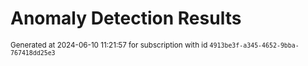 # Anomaly Detection Results


<sup>Generated at 2024-06-10 11:21:57 for subscription with id `4913be3f-a345-4652-9bba-767418dd25e3`</sup>
